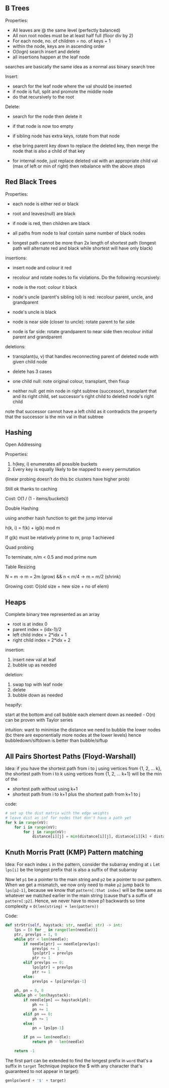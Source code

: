 ## B Trees

Properties:

- All leaves are @ the same level (perfectly balanced)
- All non root nodes must be at least half full (floor div by 2)
- For each node, no. of children = no. of keys + 1
- within the node, keys are in ascending order
- O(logn) search insert and delete
- all insertions happen at the leaf node

searches are basically the same idea as a normal ass binary search tree

Insert:

- search for the leaf node where the val should be inserted
- if node is full, split and promote the middle node
- do that recursively to the root

Delete:

- search for the node then delete it
- if that node is now too empty

- if sibling node has extra keys, rotate from that node
- else bring parent key down to replace the deleted key, then merge the node that is also a child of that key

- for internal node, just replace deleted val with an appropriate child val (max of left or min of right) then rebalance with the above steps

## Red Black Trees

Properties:

- each node is either red or black
- root and leaves(null) are black
- if node is red, then children are black
- all paths from node to leaf contain same number of black nodes

- longest path cannot be more than 2x length of shortest path (longest path will alternate red and black while shortest will have only black)

insertions:

- insert node and colour it red
- recolour and rotate nodes to fix violations. Do the following recursively:

- node is the root: colour it black
- node's uncle (parent's sibling lol) is red: recolour parent, uncle, and grandparent
- node's uncle is black

- node is near side (closer to uncle): rotate parent to far side
- node is far side: rotate grandparent to near side then recolour initial parent and grandparent

deletions:

- transplant(u, v) that handles reconnecting parent of deleted node with given child node
- delete has 3 cases

- one child null: note original colour, transplant, then fixup
- neither null: get min node in right subtree (successor), transplant that and its right child, set successor's right child to deleted node's right child

note that successor cannot have a left child as it contradicts the property that the successor is the min val in that subtree

## Hashing

Open Addressing

Properties:
1. h(key, i) enumerates all possible buckets
2. Every key is equally likely to be mapped to every permutation

(linear probing doesn’t do this bc clusters have higher prob)

Still ok thanks to caching

Cost: O(1 / (1 - items/buckets))

Double Hashing

using another hash function to get the jump interval

h(k, i) = f(k) + ig(k) mod m

If g(k) must be relatively prime to m, prop 1 achieved

Quad probing

To terminate, n/m < 0.5 and mod prime num

Table Resizing

N = m -> m = 2m (grow) && n < m/4 -> m = m/2 (shrink)

Growing cost: O(old size + new size + no of elem)

## Heaps

Complete binary tree represented as an array

- root is at index 0
- parent index = (idx-1)/2
- left child index = 2*idx + 1
- right child index = 2*idx + 2

insertion:

1. insert new val at leaf
2. bubble up as needed

deletion:

1. swap top with leaf node
2. delete
3. bubble down as needed

heapify:

start at the bottom and call bubble each element down as needed - O(n) can be proven with Taylor series

intuition: want to minimise the distance we need to bubble the lower nodes (bc there are exponentially more nodes at the lower levels) hence bubbledown/siftdown is better than bubble/siftup

## All Pairs Shortest Paths (Floyd-Warshall)

Idea:
if you have the shortest path from i to j using vertices from {1, 2, ... k},
the shortest path from i to k using vertices from {1, 2, ... k+1} will be the min of the
* shortest path without using k+1
* shortest path from i to k+1 plus the shortest path from k+1 to j

code:
```python
# set up the dist matrix with the edge weights
# leave dist as inf for nodes that don't have a path yet
for k in range(nV):
	for i in range(nV):
		for j in range(nV):
			distance[i][j] = min(distance[i][j], distance[i][k] + distance[k][j])
```

## Knuth Morris Pratt (KMP) Pattern matching
Idea:
For each index `i` in the pattern, consider the subarray ending at `i`
Let `lps[i]` be the longest prefix that is also a suffix of that subarray

Now let `p1` be a pointer to the main string and `p2` be a pointer to our pattern.
When we get a mismatch, we now only need to make `p2` jump back to `lps[p2-1]`, because we know that `pattern[:that index]` will be the same as whatever we matched earlier in the main string (cause that's a suffix of `pattern[:p2]`.
Hence, we never have to move p1 backwards so time complexity = `O(len(string) + len(pattern))`

Code:
```python
def strStr(self, haystack: str, needle: str) -> int:
	lps = [0 for _ in range(len(needle))]
	ptr, prevlps = 1, 0
	while ptr < len(needle):
		if needle[ptr] == needle[prevlps]:
			prevlps += 1
			lps[ptr] = prevlps
			ptr += 1
		elif prevlps == 0:
			lps[ptr] = prevlps
			ptr += 1
		else:
			prevlps = lps[prevlps-1]
	
	ph, pn = 0, 0
	while ph < len(haystack):
		if needle[pn] == haystack[ph]:
			ph += 1
			pn += 1
		elif pn == 0:
			ph += 1
		else:
			pn = lps[pn-1]

		if pn == len(needle):
			return ph - len(needle)

	return -1
```

The first part can be extended to find the longest prefix in `word` that's a suffix in `target`
Technique (replace the $ with any character that's guaranteed to not appear in target): 
```python
genlps(word + '$' + target)
```